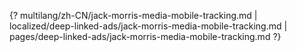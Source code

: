 {? multilang/zh-CN/jack-morris-media-mobile-tracking.md | localized/deep-linked-ads/jack-morris-media-mobile-tracking.md | pages/deep-linked-ads/jack-morris-media-mobile-tracking.md ?}
